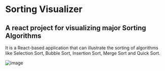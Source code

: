 # Sorting Visualizer

## A react project for visualizing major Sorting Algorithms

It is a React-based application that can illustrate the sorting of algorithms like Selection Sort, Bubble Sort, Insertion Sort, Merge Sort and Quick Sort.

![image](https://github.com/Lily3-2/sorting-visualizer/assets/86070464/c66d5b66-4898-4cf6-9428-8c93685aac6b)

